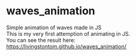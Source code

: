 # waves_animation
Simple animation of waves made in JS  
This is my very first attemption of animating in JS.  
You can see the result here: https://livingstontom.github.io/waves_animation/
